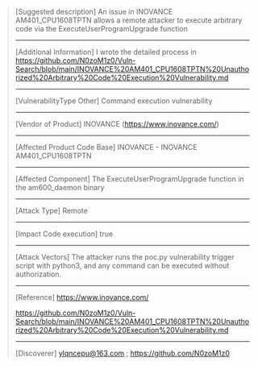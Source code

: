 > [Suggested description]
> An issue in INOVANCE AM401_CPU1608TPTN allows a remote attacker to
> execute arbitrary code via the ExecuteUserProgramUpgrade function
>
> ------------------------------------------
>
> [Additional Information]
> I wrote the detailed process in https://github.com/N0zoM1z0/Vuln-Search/blob/main/INOVANCE%20AM401_CPU1608TPTN%20Unauthorized%20Arbitrary%20Code%20Execution%20Vulnerability.md
>
> ------------------------------------------
>
> [VulnerabilityType Other]
> Command execution vulnerability
>
> ------------------------------------------
>
> [Vendor of Product]
> INOVANCE   (https://www.inovance.com/)
>
> ------------------------------------------
>
> [Affected Product Code Base]
> INOVANCE - INOVANCE AM401_CPU1608TPTN
>
> ------------------------------------------
>
> [Affected Component]
> The ExecuteUserProgramUpgrade function in the am600_daemon binary
>
> ------------------------------------------
>
> [Attack Type]
> Remote
>
> ------------------------------------------
>
> [Impact Code execution]
> true
>
> ------------------------------------------
>
> [Attack Vectors]
> The attacker runs the poc.py vulnerability trigger script with python3, and any command can be executed without authorization.
>
> ------------------------------------------
>
> [Reference]
> https://www.inovance.com/
>
> https://github.com/N0zoM1z0/Vuln-Search/blob/main/INOVANCE%20AM401_CPU1608TPTN%20Unauthorized%20Arbitrary%20Code%20Execution%20Vulnerability.md
>
> ------------------------------------------
>
> [Discoverer]
> ylqncepu@163.com  ; https://github.com/N0zoM1z0
